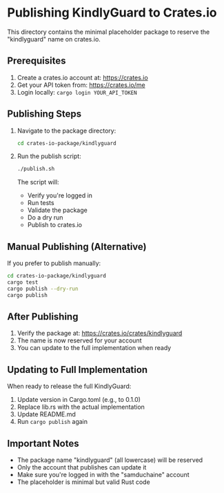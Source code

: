 # Publishing KindlyGuard to Crates.io

This directory contains the minimal placeholder package to reserve the "kindlyguard" name on crates.io.

## Prerequisites

1. Create a crates.io account at: https://crates.io
2. Get your API token from: https://crates.io/me
3. Login locally: `cargo login YOUR_API_TOKEN`

## Publishing Steps

1. Navigate to the package directory:
   ```bash
   cd crates-io-package/kindlyguard
   ```

2. Run the publish script:
   ```bash
   ./publish.sh
   ```

   The script will:
   - Verify you're logged in
   - Run tests
   - Validate the package
   - Do a dry run
   - Publish to crates.io

## Manual Publishing (Alternative)

If you prefer to publish manually:

```bash
cd crates-io-package/kindlyguard
cargo test
cargo publish --dry-run
cargo publish
```

## After Publishing

1. Verify the package at: https://crates.io/crates/kindlyguard
2. The name is now reserved for your account
3. You can update to the full implementation when ready

## Updating to Full Implementation

When ready to release the full KindlyGuard:

1. Update version in Cargo.toml (e.g., to 0.1.0)
2. Replace lib.rs with the actual implementation
3. Update README.md
4. Run `cargo publish` again

## Important Notes

- The package name "kindlyguard" (all lowercase) will be reserved
- Only the account that publishes can update it
- Make sure you're logged in with the "samduchaine" account
- The placeholder is minimal but valid Rust code